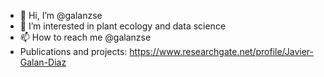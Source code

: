 - 👋 Hi, I’m @galanzse
- 👀 I’m interested in plant ecology and data science
- 📫 How to reach me @galanzse
- Publications and projects: https://www.researchgate.net/profile/Javier-Galan-Diaz
